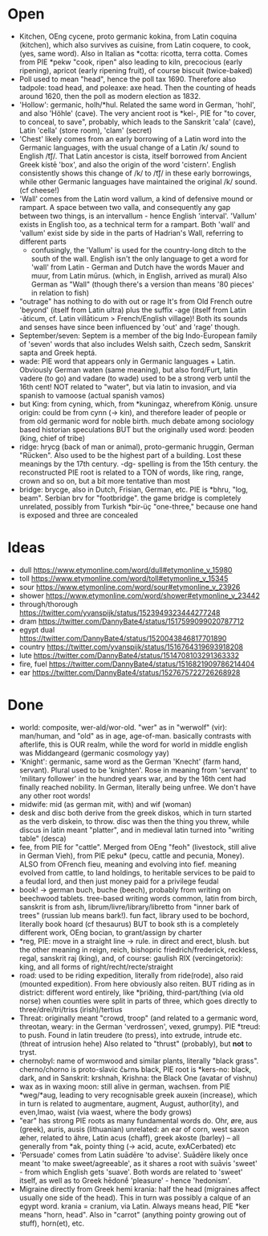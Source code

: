 # Open

- Kitchen, OEng cycene, proto germanic kokina, from Latin coquina (kitchen), which also survives as cuisine, from Latin
  coquere, to cook, (yes, same word). Also in Italian as *cotta: ricotta, terra cotta. Comes from PIE *pekw "cook, ripen"
  also leading to kiln, precocious (early ripening), apricot (early ripening fruit), of course biscuit (twice-baked)
- Poll used to mean "head", hence the poll tax 1690. Therefore also tadpole: toad head, and poleaxe: axe head. Then the
  counting of heads around 1620, then the poll as modern election as 1832.
- 'Hollow': germanic, holh/*hul. Related the same word in German, 'hohl', and also 'Höhle' (cave).
  The very ancient root is *kel-, PIE for "to cover, to conceal, to save", probably, which leads to the Sanskrit 'cala' (cave),
  Latin 'cella' (store room), 'clam' (secret)
- 'Chest' likely comes from an early borrowing of a Latin word into the Germanic languages,
  with the usual change of a Latin /k/ sound to English /t͡ʃ/.
  That Latin ancestor is cista, itself borrowed from Ancient Greek kístē 'box',
  and also the origin of the word 'cistern'.
  English consistently shows this change of /k/ to /t͡ʃ/ in these early borrowings,
  while other Germanic languages have maintained the original /k/ sound. (cf cheese!)
- 'Wall' comes from the Latin word vallum, a kind of defensive mound or rampart.
  A space between two valla, and consequently any gap between two things, is an intervallum - hence English 'interval'.
  'Vallum' exists in English too, as a technical term for a rampart.
  Both 'wall' and 'vallum' exist side by side in the parts of Hadrian's Wall, referring to different parts
  - confusingly, the 'Vallum' is used for the country-long ditch to the south of the wall.
  English isn't the only language to get a word for 'wall' from Latin - German and Dutch have the words Mauer and muur, from Latin mūrus.
  (which, in English, arrived as mural)
  Also German as "Wall" (though there's a version than means '80 pieces' in relation to fish)
- "outrage" has nothing to do with out or rage
  It's from Old French outre 'beyond' (itself from Latin ultra) plus the suffix -age
  (itself from Latin -āticum, cf. Latin villāticum > French/English village)!
  Both its sounds and senses have since been influenced by 'out' and 'rage' though.
- September/seven: Septem is a member of the big Indo-European family of 'seven' words that also includes
  Welsh saith, Czech sedm, Sanskrit sapta and Greek heptá.
- wade: PIE word that appears only in Germanic languages + Latin.
  Obviously German waten (same meaning), but also ford/Furt, latin vadere (to go) and vadare (to wade)
  used to be a strong verb until the 16th cent!
  NOT related to "water", but via latin to invasion, and via spanish to vamoose (actual spanish vamos)
- but King: from cyning, which, from *kuningaz, wherefrom König.
  unsure origin: could be from cynn (-> kin), and therefore leader of people
  or from old germanic word for noble birth. much debate among sociology based historian speculations
  BUT but the originally used word: þeoden (king, chief of tribe)
- ridge: hrycg (back of man or animal), proto-germanic hruggin, German "Rücken". Also used to be the highest part of a
  building. Lost these meanings by the 17th century. -dg- spelling is from the 15th century. the reconstructed PIE root
  is related to a TON of words, like ring, range, crown and so on, but a bit more tentative than most
- bridge: brycge, also in Dutch, Frisian, German, etc. PIE is *bhru, "log, beam". Serbian brv for "footbridge". the game
  bridge is completely unrelated, possibly from Turkish *bir-üç "one-three," because one hand is exposed and three are concealed

# Ideas

- dull https://www.etymonline.com/word/dull#etymonline_v_15980
- toll https://www.etymonline.com/word/toll#etymonline_v_15345
- sour https://www.etymonline.com/word/sour#etymonline_v_23926
- shower https://www.etymonline.com/word/shower#etymonline_v_23442
- through/thorough https://twitter.com/yvanspijk/status/1523949323444277248
- dram https://twitter.com/DannyBate4/status/1517599099020787712
- egypt dual https://twitter.com/DannyBate4/status/1520043846817701890
- country https://twitter.com/yvanspijk/status/1516764319693918208
- lute https://twitter.com/DannyBate4/status/1514708103291363332
- fire, fuel https://twitter.com/DannyBate4/status/1516821909786214404
- ear https://twitter.com/DannyBate4/status/1527675722726268928

# Done

- world: composite, wer-ald/wor-old. "wer" as in "werwolf" (vir): man/human, and "old" as in age, age-of-man.
  basically contrasts with afterlife, this is OUR realm, while the word for world in middle english was Middangeard
  (germanic cosmology yay)
- 'Knight': germanic, same word as the German 'Knecht' (farm hand, servant). Plural used to be 'knighten'. Rose in
  meaning from 'servant' to 'military follower' in the hundred years war, and by the 16th cent had finally reached
  nobility. In German, literally being unfree. We don't have any other root words!
- midwife: mid (as german mit, with) and wif (woman)
- desk and disc both derive from the greek diskos, which in turn started as the verb diskein, to throw. disc was then
  the thing you threw, while discus in latin meant "platter", and in medieval latin turned into "writing table" (desca)
- fee, from PIE for "cattle". Merged from OEng "feoh" (livestock, still alive in German Vieh), from PIE peku* (pecu,
  cattle and pecunia, Money). ALSO from OFrench fieu, meaning and evolving into fief.
  meaning evolved from cattle, to land  holdings, to heritable services to be paid to a feudal lord, and then just money
  paid for a privilege
  feudal
- book! -> german buch, buche (beech), probably from writing on beechwood tablets. tree-based writing words common,
  latin from birch, sanskrit is from ash, librum/livre/library/libretto from "inner bark of trees" (russian lub means
  bark!). fun fact, library used to be bochord, literally book hoard (cf thesaurus)
  BUT to book sth is a completely different work, OEng bocian, to grant/assign by charter
- *reg, PIE: move in a straight line -> rule. in direct and erect, blush. but the other meaning in reign, reich, bishopric
  friedrich/frederick, reckless, regal, sanskrit raj (king), and, of course: gaulish RIX (vercingetorix): king, and all
  forms of right/recht/recte/straight
- road: used to be riding expedition, literally from ride(rode), also raid (mounted expedition). From here obviously
  also reiten.
  BUT riding as in district: different word entirely, like *þriðing, third-part/thing (via old norse) when counties were split
  in parts of three, which goes directly to three/drei/tri/triss (irish)/tertius
- Threat: originally meant "crowd, troop" (and related to a germanic word, threotan, weary: in the German 'verdrossen',
  vexed, grumpy). PIE *treud: to push. Found in latin treudere (to press), into extrude, intrude etc. (threat of
  intrusion hehe)
  Also related to "thrust" (probably), but **not** to tryst.
- chernobyl: name of wormwood and similar plants, literally "black grass". cherno/chorno is proto-slavic čьrnъ black,
  PIE root is *kers-no: black, dark, and in Sanskrit: krshnah, Krishna: the Black One (avatar of vishnu)
- wax as in waxing moon: still alive in german, wachsen. from PIE *weg/*aug, leading to very recognisable greek auxein
  (increase), which in turn is related to augmentare, augment, August, author(ity), and even,lmao, waist (via waest,
  where the body grows)
- "ear" has strong PIE roots as many fundamental words do. Ohr, øre, aus (greek), auris, ausis (lithuanian)
  unrelated: an ear of corn, west saxon æher, related to ähre, Latin acus (chaff), greek akoste (barley) – all generally
  from *ak, pointy thing (-> acid, acute, exACerbated) etc
- 'Persuade' comes from Latin suādēre 'to advise'.
  Suādēre likely once meant 'to make sweet/agreeable',
  as it shares a root with suāvis 'sweet' - from which English gets 'suave'.
  Both words are related to 'sweet' itself, as well as to Greek hēdonḗ 'pleasure' - hence 'hedonism'.
- Migraine directly from Greek hemi krania: half the head (migraines affect usually one side of the head). This in turn
  was possibly a calque of an egypt word. krania = cranium, via Latin. Always means head, PIE *ker means "horn, head".
  Also in "carrot" (anything pointy growing out of stuff), horn(et), etc.
